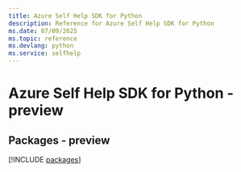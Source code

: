 ```yaml
---
title: Azure Self Help SDK for Python
description: Reference for Azure Self Help SDK for Python
ms.date: 07/09/2025
ms.topic: reference
ms.devlang: python
ms.service: selfhelp
---
```

# Azure Self Help SDK for Python - preview
## Packages - preview
[!INCLUDE [packages](self-help-index.md)]